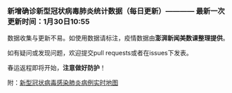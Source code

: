 
### 新增确诊新型冠状病毒肺炎统计数据（每日更新）———— 最新一次更新时间：1月30日10:55

数据收集与更新不易。如使用数据请标注，疫情数据由**澎湃新闻美数课整理提供**。

如有疑问或发现问题，欢迎提交pull requests或者在issues下发表。

春运返程即将开始，**注意做好防护**！

附：[新型冠状病毒感染肺炎病例实时地图](http://projects.thepaper.cn/thepaper-cases/839studio/feiyan/)
